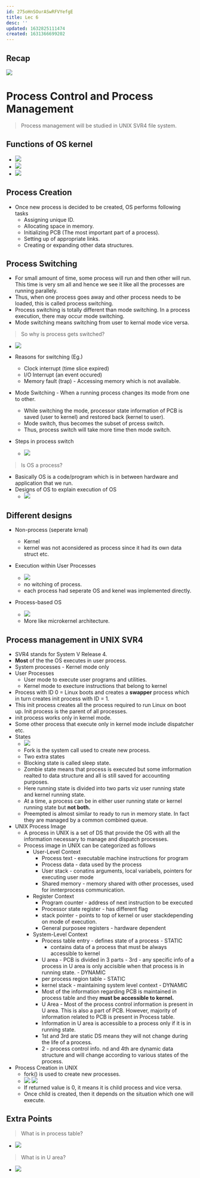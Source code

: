 ```yaml
---
id: 275oHnSOurASwRFVYefgE
title: Lec 6
desc: ''
updated: 1632825111474
created: 1631366699202
---
```

## Recap
![](/assets/images/2021-09-12-08-54-36.png)

# Process Control and Process Management

> Process management will be studied in UNIX SVR4 file system.

## Functions of OS kernel
* ![](/assets/images/2021-09-12-08-58-24.png)
* ![](/assets/images/2021-09-12-09-00-09.png)
* ![](/assets/images/2021-09-12-09-01-14.png)

## Process Creation
* Once new process is decided to be created, OS performs following tasks
    * Assigning unique ID.
    * Allocating space in memory.
    * Initializing PCB (The most important part of a process).
    * Setting up of appropriate links.
    * Creating or expanding other data structures.

## Process Switching
* For small amount of time, some process will run and then other will run. This time is very sm all and hence we see it like all the processes are running parallely.
* Thus, when one process goes away and other process needs to be loaded, this is called process switching.
* Process switching is totally different than mode switching. In a process execution, there may occur mode switching. 
* Mode switching means switching from user to kernal mode vice versa.

> So why is process gets switched?
* ![](/assets/images//assets/images/2021-09-06-08-23-14.png)

* Reasons for switching (Eg.)
    * Clock interrupt (time slice expired)
    * I/O Interrupt (an event occured)
    * Memory fault (trap) - Accessing memory which is not available.

* Mode Switching - When a running process changes its mode from one to other.
    * While switching the mode, processor state information of PCB is saved (user to kernel) and restored back (kernel to user).
    * Mode switch, thus becomes the subset of prcess switch.
    * Thus, process switch will take more time then mode switch.
* Steps in process switch
    * ![](/assets/images//assets/images/2021-09-06-08-28-44.png)

> Is OS a process?
* Basically OS is a code/program which is in between hardware and application that we run.
* Designs of OS to explain execution of OS
    * ![](/assets/images//assets/images/2021-09-06-08-33-06.png)

## Different designs
* Non-process (seperate krnal)
    * Kernel
    * kernel was not aconsidered as process since it had its own data struct etc.
* Execution within User Processes
    * ![](/assets/images//assets/images/2021-09-06-08-36-42.png)
    * no witching of process.
    * each process had seperate OS and kenel was implemented directly. 

* Process-based OS
    * ![](/assets/images//assets/images/2021-09-06-08-37-48.png)
    * More like microkernel architecture.

## Process management in UNIX SVR4
* SVR4 stands for System V Release 4.
* **Most** of the the OS executes in user process.
* System processes - Kernel mode only
* User Processes
    * User mode to execute user programs and utilities.
    * Kernel mode to execture instructions that belong to kernel
* Process with ID 0 = Linux boots and creates a **swapper** process which in turn creates init process with ID = 1.
* This init process creates all the process required to run Linux on boot up. Init process is the parent of all processes.
* init process works only in kernel mode.
* Some other process that execute only in kernel mode include dispatcher etc.
* States
    * ![](/assets/images//assets/images/2021-09-06-08-47-29.png)
    * Fork is the system call used to create new process.
    * Two extra states
    * Blocking state is called sleep state.
    * Zombie state means that process is executed but some imformation realted to data structure and all is still saved for accounting purposes.
    * Here running state is divided into two parts viz user running state and kernel running state.
    * At a time, a process can be in either user running state or kernel running state but **not both.**
    * Preempted is almost similar to ready to run in memory state. In fact they are managed by a common combined queue.
* UNIX Process Image
    * A process in UNIX is a set of DS that provide the OS with all the information necessary to manage and dispatch processes.
    * Process image in UNIX can be categorized as follows
        * User-Level Context
            * Process text - executable machine instructions for program
            * Process data - data used by the process
            * User stack - conatins arguments, local variabels, pointers for executing user mode
            * Shared memory - memory shared with other processes, used for innterprocess communication.
        * Register Context
            * Program counter - address of next instruction to be executed
            * Processor state register - has different flag
            * stack pointer - points to top of kernel or user stackdepending on mode of execution.
            * General purposee registers - hardware dependent
        * System-Level Context
            * Process table entry - defines state of a process - STATIC
                * contains data of a process that must be always accessible to kernel
            * U area - PCB is divided in 3 parts - 3rd - any specific info of a process in U area is only accisible when that process is in running state. - DYNAMIC
            * per process region table - STATIC 
            * kernel stack - maintaining system level context - DYNAMIC
            * Most of the information regarding PCB is maintained in process table and they **must be accessible to kernel.**
            * U Area - Most of the process control information is present in U area. This is also a part of PCB. However, majority of information related to PCB is present in Process table.
            * Information in U area is accessible to a process only if it is in running state.
            * 1st and 3rd are static DS means they will not change during the life of a process.
            * 2 - process control info. nd and 4th are dynamic data structure and will change according to various states of the process.
* Process Creation in UNIX
    * fork() is used to create new processes.
    * ![](/assets/images//assets/images/2021-09-09-11-26-30.png)
    ![](/assets/images//assets/images/2021-09-09-11-27-38.png)
    * If returned value is 0, it means it is child process and vice versa.
    * Once child is created, then it depends on the situation which one will execute.
            
## Extra Points
> What is in process table?
* ![](/assets/images//assets/images/2021-09-09-11-22-44.png)

> What is in U area?
* ![](/assets/images//assets/images/2021-09-09-11-23-18.png)